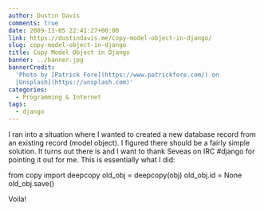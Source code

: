 ```yaml
---
author: Dustin Davis
comments: true
date: 2009-11-05 22:41:27+00:00
link: https://dustindavis.me/copy-model-object-in-django/
slug: copy-model-object-in-django
title: Copy Model Object in Django
banner: ../banner.jpg
bannerCredit:
  'Photo by [Patrick Fore](https://www.patrickfore.com/) on
  [Unsplash](https://unsplash.com)'
categories:
  - Programming & Internet
tags:
  - django
---
```


I ran into a situation where I wanted to created a new database record from an
existing record (model object). I figured there should be a fairly simple
solution. It turns out there is and I want to thank Seveas on IRC #django for
pointing it out for me. This is essentially what I did:

from copy import deepcopy old_obj = deepcopy(obj) old_obj.id = None
old_obj.save()

Voila!
